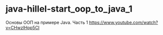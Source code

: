 # java-hillel-start_oop_to_java_1
Основы ООП на примере Java. Часть 1
https://www.youtube.com/watch?v=CHwzlHpp5CI
